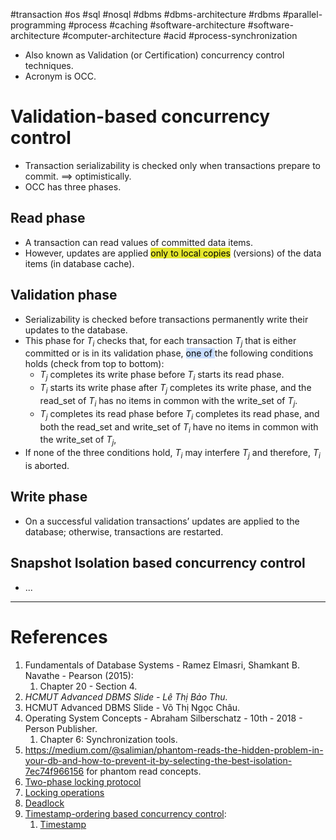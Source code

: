 #transaction #os #sql #nosql #dbms #dbms-architecture #rdbms #parallel-programming #process #caching #software-architecture #software-architecture #computer-architecture  #acid #process-synchronization 

- Also known as Validation (or Certification) concurrency control techniques.
- Acronym is OCC.
# Validation-based concurrency control
- Transaction serializability is checked only when transactions prepare to commit. $\implies$ optimistically.
- OCC has three phases.
## Read phase
- A transaction can read values of committed data items.
- However, updates are applied <mark style="background: #e4e62d;">only to local copies</mark> (versions) of the data items (in database cache).
## Validation phase
- Serializability is checked before transactions permanently write their updates to the database.
- This phase for $T_i$ checks that, for each transaction $T_j$ that is either committed or is in its validation phase, <mark style="background: #ADCCFFA6;">one of </mark>the following conditions holds (check from top to bottom):
	- $T_j$ completes its write phase before $T_i$ starts its read phase.
	- $T_i$ starts its write phase after $T_j$ completes its write phase, and the read_set of $T_i$ has no items in common with the write_set of $T_j$. 
	- $T_j$ completes its read phase before $T_i$ completes its read phase, and both the read_set and write_set of $T_i$ have no items in common with the write_set of $T_j$, 
- If none of the three conditions hold, $T_i$ may interfere $T_j$ and therefore, $T_i$ is aborted.
## Write phase
- On a successful validation transactions’ updates are applied to the database; otherwise, transactions are restarted.

## Snapshot Isolation based concurrency control
- ...
---
# References
1. Fundamentals of Database Systems - Ramez Elmasri, Shamkant B. Navathe - Pearson (2015):
	1. Chapter 20 - Section 4.
2. *HCMUT Advanced DBMS Slide - Lê Thị Bảo Thu.*
3. HCMUT Advanced DBMS Slide - Võ Thị Ngọc Châu.
4. Operating System Concepts - Abraham Silberschatz - 10th - 2018 - Person Publisher.
	1. Chapter 6: Synchronization tools.
5. https://medium.com/@salimian/phantom-reads-the-hidden-problem-in-your-db-and-how-to-prevent-it-by-selecting-the-best-isolation-7ec74f966156 for phantom read concepts.
6. [Two-phase locking protocol](Two-phase%20locking%20protocol.md)
7. [Locking operations](Locking%20operations.md)
8. [Deadlock](dbms/transaction/acid/concurrency-control/Deadlock.md)
9. [Timestamp-ordering based concurrency control](Timestamp-ordering%20based%20concurrency%20control.md):
	1. [Timestamp](Timestamp-ordering%20based%20concurrency%20control.md#Timestamp)
